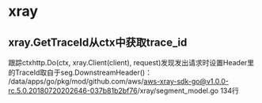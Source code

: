 # xray

## xray.GetTraceId从ctx中获取trace_id
跟踪ctxhttp.Do(ctx, xray.Client(client), request)发现发出请求时设置Header里的TraceId取自于seg.DownstreamHeader()：
/data/apps/go/pkg/mod/github.com/aws/aws-xray-sdk-go@v1.0.0-rc.5.0.20180720202646-037b81b2bf76/xray/segment_model.go 134行  
